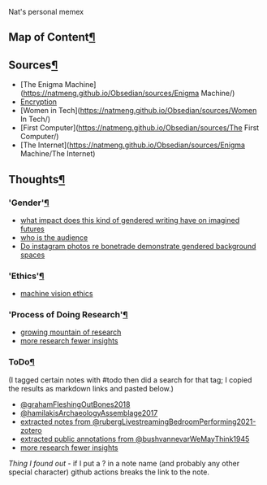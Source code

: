 
Nat's personal memex

## Map of Content[¶](https://natmeng.github.io/Obsedian/#map-of-content "Permanent link")

## Sources[¶](https://natmeng.github.io/Obsedian/#sources "Permanent link")

-   [The Enigma Machine](https://natmeng.github.io/Obsedian/sources/Enigma Machine/)
-   [Encryption](https://natmeng.github.io/Obsedian/sources/Encryption/)
-   [Women in Tech](https://natmeng.github.io/Obsedian/sources/Women In Tech/)
-   [First Computer](https://natmeng.github.io/Obsedian/sources/The First Computer/)
-   [The Internet](https://natmeng.github.io/Obsedian/sources/Enigma Machine/The Internet)

## Thoughts[¶](https://natmeng.github.io/Obsedian/#thoughts "Permanent link")

### 'Gender'[¶](https://shawngraham.github.io/hist1900c-demo-memex/#gender "Permanent link")

-   [what impact does this kind of gendered writing have on imagined futures](https://shawngraham.github.io/hist1900c-demo-memex/thoughts/what%20impact%20does%20this%20kind%20of%20gendered%20writing%20have%20on%20imagined%20futures/)
-   [who is the audience](https://shawngraham.github.io/hist1900c-demo-memex/thoughts/who%20is%20the%20audience/)
-   [Do instagram photos re bonetrade demonstrate gendered background spaces](https://shawngraham.github.io/hist1900c-demo-memex/thoughts/Do%20instagram%20photos%20re%20bonetrade%20demonstrate%20gendered%20background%20spaces/)

### 'Ethics'[¶](https://shawngraham.github.io/hist1900c-demo-memex/#ethics "Permanent link")

-   [machine vision ethics](https://shawngraham.github.io/hist1900c-demo-memex/thoughts/machine%20vision%20ethics/)

### 'Process of Doing Research'[¶](https://shawngraham.github.io/hist1900c-demo-memex/#process-of-doing-research "Permanent link")

-   [growing mountain of research](https://shawngraham.github.io/hist1900c-demo-memex/thoughts/growing%20mountain%20of%20research/)
-   [more research fewer insights](https://shawngraham.github.io/hist1900c-demo-memex/thoughts/more%20research%20fewer%20insights/)

### ToDo[¶](https://shawngraham.github.io/hist1900c-demo-memex/#todo "Permanent link")

(I tagged certain notes with #todo then did a search for that tag; I copied the results as markdown links and pasted below.)

-   [@grahamFleshingOutBones2018](https://shawngraham.github.io/hist1900c-demo-memex/sources/%40grahamFleshingOutBones2018/)
-   [@hamilakisArchaeologyAssemblage2017](https://shawngraham.github.io/hist1900c-demo-memex/sources/%40hamilakisArchaeologyAssemblage2017/)
-   [extracted notes from @rubergLivestreamingBedroomPerforming2021-zotero](https://shawngraham.github.io/hist1900c-demo-memex/thoughts/extracted%20notes%20from%20%40rubergLivestreamingBedroomPerforming2021-zotero/)
-   [extracted public annotations from @bushvannevarWeMayThink1945](https://shawngraham.github.io/hist1900c-demo-memex/thoughts/extracted%20public%20annotations%20from%20%40bushvannevarWeMayThink1945/)
-   [more research fewer insights](https://shawngraham.github.io/hist1900c-demo-memex/thoughts/more%20research%20fewer%20insights/)

_Thing I found out_ - if I put a ? in a note name (and probably any other special character) github actions breaks the link to the note.